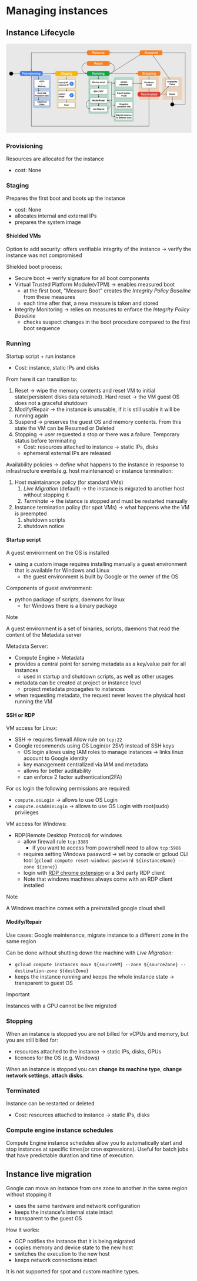 # Managing instances

## Instance Lifecycle

![Instance Lifecycle](ch6.5-managing-instances.lifecycle.png)

### Provisioning

Resources are allocated for the instance

- cost: None

### Staging

Prepares the first boot and boots up the instance

- cost: None
- allocates internal and external IPs
- prepares the system image

#### Shielded VMs

Option to add security: offers verifiable integrity of the instance -> verify the instance was not compromised

Shielded boot process:

- Secure boot -> verify signature for all boot components
- Virtual Trusted Platform Module(vTPM) -> enables measured boot
  - at the first boot, "Measure Boot" creates the _Integrity Policy Baseline_ from these measures
  - each time after that, a new measure is taken and stored
- Integrity Monitoring -> relies on measures to enforce the _Integrity Policy Baseline_
  - checks suspect changes in the boot procedure compared to the first boot sequence

### Running

Startup script + run instance

- Cost: instance, static IPs and disks

From here it can transition to:

1. Reset -> wipe the memory contents and reset VM to initial state(persistent disks data retained). Hard reset -> the VM guest OS does not a graceful shutdown
2. Modify/Repair -> the instance is unusable, if it is still usable it will be running again
3. Suspend -> preserves the guest OS and memory contents. From this state the VM can be Resumed or Deleted
4. Stopping -> user requested a stop or there was a failure. Temporary status before terminating
   - Cost: resources attached to instance -> static IPs, disks
   - ephemeral external IPs are released

Availability policies -> define what happens to the instance in response to infrastructure events(e.g. host maintenance) or instance termination:

1. Host maintainance policy (for standard VMs)
   1. _Live Migration_ (default) -> the instance is migrated to another host without stopping it
   2. _Terminate_ -> the istance is stopped and must be restarted manually
2. Instance termination policy (for spot VMs) -> what happens whe the VM is preempted
   1. shutdown scripts
   2. shutdown notice

#### Startup script

A guest environment on the OS is installed

- using a custom image requires installing manually a guest environment that is available for Windows and Linux
  - the guest environment is built by Google or the owner of the OS

Components of guest environment:

- python package of scripts, daemons for linux
  - for Windows there is a binary package

> [!NOTE]
> A guest environment is a set of binaries, scripts, daemons that read the content of the Metadata server

Metadata Server:

- Compute Engine > Metadata
- provides a central point for serving metadata as a key/value pair for all instances
  - used in startup and shutdown scripts, as well as other usages
- metadata can be created at project or instance level
  - project metadata propagates to instances
- when requesting metadata, the request never leaves the physical host running the VM

#### SSH or RDP

VM access for Linux:

- SSH -> requires firewall Allow rule on `tcp:22`
- Google recommends using OS Login(or 2SV) instead of SSH keys
  - OS login allows using IAM roles to manage instances -> links linux account to Google identity
  - key management centralized via IAM and metadata
  - allows for better auditability
  - can enforce 2 factor authentication(2FA)

For os login the following permissions are required:

- `compute.osLogin` -> allows to use OS Login
- `compute.osAdminLogin` -> allows to use OS Login with root(sudo) privileges

VM access for Windows:

- RDP(Remote Desktop Protocol) for windows
  - allow firewall rule `tcp:3389`
    - if you want to access from powershell need to allow `tcp:5986`
  - requires setting Windows password -> set by console or gcloud CLI tool (`gcloud compute reset-windows-password ${instanceName} --zone ${zone}`)
  - login with [RDP chrome extension](https://chromewebstore.google.com/detail/chrome-remote-desktop/inomeogfingihgjfjlpeplalcfajhgai) or a 3rd party RDP client
  - Note that windows machines always come with an RDP client installed

> [!NOTE]
> A Windows machine comes with a preinstalled google cloud shell

#### Modify/Repair

Use cases: Google maintenance, migrate instance to a different zone in the same region

Can be done without shutting down the machine with _Live Migration_:

- `gcloud compute instances move ${sourceVM} --zone ${sourceZone} --destination-zone ${destZone}`
- keeps the instance running and keeps the whole instance state -> transparent to guest OS

> [!IMPORTANT]
> Instances with a GPU cannot be live migrated

### Stopping

When an instance is stopped you are not billed for vCPUs and memory, but you are still billed for:

- resources attached to the instance -> static IPs, disks, GPUs
- licences for the OS (e.g. Windows)

When an instance is stopped you can **change its machine type**, **change network settings**, **attach disks**.

### Terminated

Instance can be restarted or deleted

- Cost: resources attached to instance -> static IPs, disks

### Compute engine instance schedules

Compute Engine instance schedules allow you to automatically start and stop instances at specific times(or cron expressions). Useful for batch jobs that have predictable duration and time of execution.

## Instance live migration

Google can move an instance from one zone to another in the same region without stopping it

- uses the same hardware and network configuration
- keeps the instance's internal state intact
- transparent to the guest OS

How it works:

- GCP notifies the instance that it is being migrated
- copies memory and device state to the new host
- switches the execution to the new host
- keeps network connections intact

It is not supported for spot and custom machine types.
